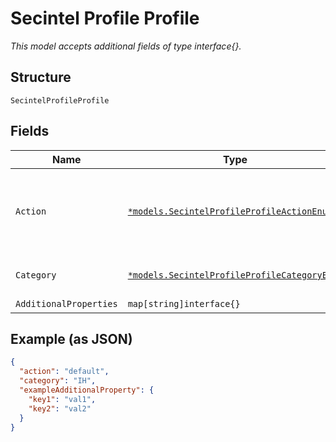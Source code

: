 
# Secintel Profile Profile

*This model accepts additional fields of type interface{}.*

## Structure

`SecintelProfileProfile`

## Fields

| Name | Type | Tags | Description |
|  --- | --- | --- | --- |
| `Action` | [`*models.SecintelProfileProfileActionEnum`](../../doc/models/secintel-profile-profile-action-enum.md) | Optional | enum: `default`, `standard`, `strict`<br><br>**Default**: `"default"` |
| `Category` | [`*models.SecintelProfileProfileCategoryEnum`](../../doc/models/secintel-profile-profile-category-enum.md) | Optional | enum: `CC`, `IH` (Infected Host), `DNS` |
| `AdditionalProperties` | `map[string]interface{}` | Optional | - |

## Example (as JSON)

```json
{
  "action": "default",
  "category": "IH",
  "exampleAdditionalProperty": {
    "key1": "val1",
    "key2": "val2"
  }
}
```

